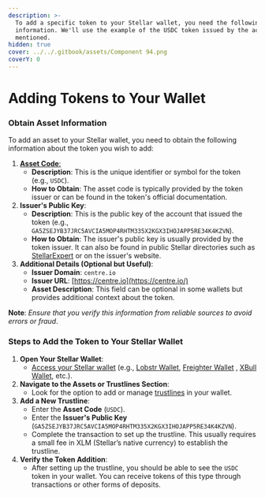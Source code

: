 ```yaml
---
description: >-
  To add a specific token to your Stellar wallet, you need the following asset
  information. We'll use the example of the USDC token issued by the account
  mentioned.
hidden: true
cover: ../../.gitbook/assets/Component 94.png
coverY: 0
---
```


# Adding Tokens to Your Wallet

### Obtain Asset Information

To add an asset to your Stellar wallet, you need to obtain the following information about the token you wish to add:

1. [**Asset Code**:](https://developers.stellar.org/docs/learn/fundamentals/stellar-data-structures/assets#asset-code)
   * **Description**: This is the unique identifier or symbol for the token (e.g., `USDC`).
   * **How to Obtain**: The asset code is typically provided by the token issuer or can be found in the token's official documentation.
2. **Issuer's Public Key**:
   * **Description**: This is the public key of the account that issued the token (e.g., `GA5ZSEJYB37JRC5AVCIA5MOP4RHTM335X2KGX3IHOJAPP5RE34K4KZVN`).
   * **How to Obtain**: The issuer's public key is usually provided by the token issuer. It can also be found in public Stellar directories such as [StellarExpert](https://stellar.expert/explorer/public) or on the issuer's website.
3. **Additional Details (Optional but Useful)**:
   * **Issuer Domain**: `centre.io`
   * **Issuer URL**: [https://centre.io](https://centre.io/)
   * **Asset Description**: This field can be optional in some wallets but provides additional context about the token.

**Note**: _Ensure that you verify this information from reliable sources to avoid errors or fraud_.

### **Steps to Add the Token to Your Stellar Wallet**

1. **Open Your Stellar Wallet**:
   * [Access your Stellar wallet](https://docs.soroswap.finance/readme/getting-started/choosing-a-wallet) (e.g., [Lobstr Wallet](https://lobstr.co/), [Freighter Wallet](https://www.freighter.app/) , [XBull Wallet](https://xbull.app/), etc.).
2. **Navigate to the Assets or Trustlines Section**:
   * Look for the option to add or manage [trustlines](https://docs.soroswap.finance/01-concepts/trustlines) in your wallet.
3. **Add a New Trustline**:
   * Enter the **Asset Code** (`USDC`).
   * Enter the **Issuer's Public Key** (`GA5ZSEJYB37JRC5AVCIA5MOP4RHTM335X2KGX3IHOJAPP5RE34K4KZVN`).
   * Complete the transaction to set up the trustline. This usually requires a small fee in XLM (Stellar’s native currency) to establish the trustline.
4. **Verify the Token Addition**:
   * After setting up the trustline, you should be able to see the `USDC` token in your wallet. You can receive tokens of this type through transactions or other forms of deposits.

